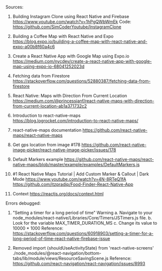 Sources:

1. Building Instagram Clone using React Native and Firebase
   https://www.youtube.com/watch?v=1hPgQWbWmEk
   Code: https://github.com/SimCoderYoutube/InstagramClone

2. Building a Coffee Map with React Native and Expo
   https://blog.expo.io/building-a-coffee-map-with-react-native-and-expo-a00b8f60a4c6

3. Create a React Native App with Google Map using Expo.io
   https://medium.com/nycdev/create-a-react-native-app-with-google-map-using-expo-io-68041252023d

4. Fetching data from Firestore
   https://stackoverflow.com/questions/52880387/fetching-data-from-firestore

5. React Native: Maps with Direction From Current Location
   https://medium.com/@princessjanf/react-native-maps-with-direction-from-current-location-ab1a371732c2

6. Introduction to react-native-maps
   https://blog.logrocket.com/introduction-to-react-native-maps/

7. react-native-maps documentation
   https://github.com/react-native-maps/react-native-maps

8. Get gps location from image #178
   https://github.com/react-native-image-picker/react-native-image-picker/issues/178

9. Default Markers example
   https://github.com/react-native-maps/react-native-maps/blob/master/example/examples/DefaultMarkers.js

10. #1 React Native Maps Tutorial | Add Custom Marker & Callout | Dark Mode
    https://www.youtube.com/watch?v=4N-8RTeQ1fA
    https://github.com/itzpradip/Food-Finder-React-Native-App

11. Context
    https://reactjs.org/docs/context.html

Errors debugged:

1. "Setting a timer for a long period of time" Warning
   a. Navigate to your node_modules/react-native/Libraries/Core/Timers/JSTimers.js file.
   b. Look for the variable MAX_TIMER_DURATION_MS
   c. Change its value to 10000 \* 1000
   Reference: https://stackoverflow.com/questions/60918903/setting-a-timer-for-a-long-period-of-time-react-native-firebase-issue

2. Removed import {shouldUseActivityState} from 'react-native-screens'
   ./node_modules/@react-navigation/bottom-tabs/lib/module/views/ResourceSavingScene.js
   Reference: https://github.com/react-navigation/react-navigation/issues/8993
